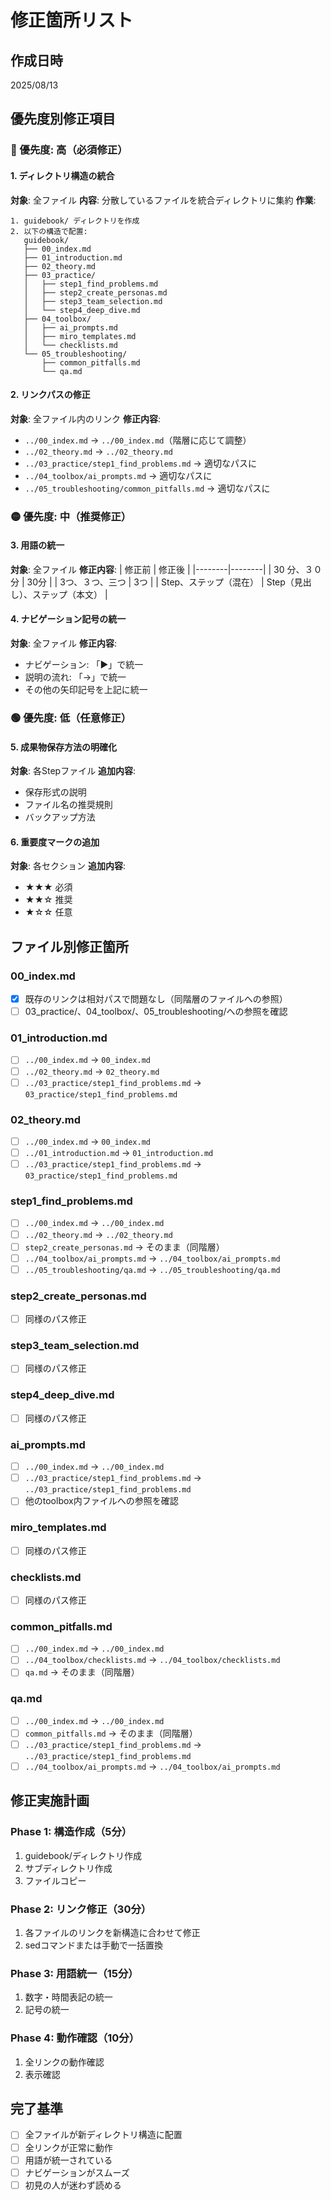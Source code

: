 # 修正箇所リスト

## 作成日時
2025/08/13

## 優先度別修正項目

### 🔴 優先度: 高（必須修正）

#### 1. ディレクトリ構造の統合
**対象**: 全ファイル
**内容**: 分散しているファイルを統合ディレクトリに集約
**作業**:
```
1. guidebook/ ディレクトリを作成
2. 以下の構造で配置:
   guidebook/
   ├── 00_index.md
   ├── 01_introduction.md
   ├── 02_theory.md
   ├── 03_practice/
   │   ├── step1_find_problems.md
   │   ├── step2_create_personas.md
   │   ├── step3_team_selection.md
   │   └── step4_deep_dive.md
   ├── 04_toolbox/
   │   ├── ai_prompts.md
   │   ├── miro_templates.md
   │   └── checklists.md
   └── 05_troubleshooting/
       ├── common_pitfalls.md
       └── qa.md
```

#### 2. リンクパスの修正
**対象**: 全ファイル内のリンク
**修正内容**:
- `../00_index.md` → `../00_index.md`（階層に応じて調整）
- `../02_theory.md` → `../02_theory.md`
- `../03_practice/step1_find_problems.md` → 適切なパスに
- `../04_toolbox/ai_prompts.md` → 適切なパスに
- `../05_troubleshooting/common_pitfalls.md` → 適切なパスに

### 🟡 優先度: 中（推奨修正）

#### 3. 用語の統一
**対象**: 全ファイル
**修正内容**:
| 修正前 | 修正後 |
|--------|--------|
| 30 分、３０分 | 30分 |
| 3つ、３つ、三つ | 3つ |
| Step、ステップ（混在） | Step（見出し）、ステップ（本文） |

#### 4. ナビゲーション記号の統一
**対象**: 全ファイル
**修正内容**:
- ナビゲーション: 「▶」で統一
- 説明の流れ: 「→」で統一
- その他の矢印記号を上記に統一

### 🟢 優先度: 低（任意修正）

#### 5. 成果物保存方法の明確化
**対象**: 各Stepファイル
**追加内容**:
- 保存形式の説明
- ファイル名の推奨規則
- バックアップ方法

#### 6. 重要度マークの追加
**対象**: 各セクション
**追加内容**:
- ★★★ 必須
- ★★☆ 推奨
- ★☆☆ 任意

## ファイル別修正箇所

### 00_index.md
- [x] 既存のリンクは相対パスで問題なし（同階層のファイルへの参照）
- [ ] 03_practice/、04_toolbox/、05_troubleshooting/への参照を確認

### 01_introduction.md
- [ ] `../00_index.md` → `00_index.md`
- [ ] `../02_theory.md` → `02_theory.md`
- [ ] `../03_practice/step1_find_problems.md` → `03_practice/step1_find_problems.md`

### 02_theory.md
- [ ] `../00_index.md` → `00_index.md`
- [ ] `../01_introduction.md` → `01_introduction.md`
- [ ] `../03_practice/step1_find_problems.md` → `03_practice/step1_find_problems.md`

### step1_find_problems.md
- [ ] `../00_index.md` → `../00_index.md`
- [ ] `../02_theory.md` → `../02_theory.md`
- [ ] `step2_create_personas.md` → そのまま（同階層）
- [ ] `../04_toolbox/ai_prompts.md` → `../04_toolbox/ai_prompts.md`
- [ ] `../05_troubleshooting/qa.md` → `../05_troubleshooting/qa.md`

### step2_create_personas.md
- [ ] 同様のパス修正

### step3_team_selection.md
- [ ] 同様のパス修正

### step4_deep_dive.md
- [ ] 同様のパス修正

### ai_prompts.md
- [ ] `../00_index.md` → `../00_index.md`
- [ ] `../03_practice/step1_find_problems.md` → `../03_practice/step1_find_problems.md`
- [ ] 他のtoolbox内ファイルへの参照を確認

### miro_templates.md
- [ ] 同様のパス修正

### checklists.md
- [ ] 同様のパス修正

### common_pitfalls.md
- [ ] `../00_index.md` → `../00_index.md`
- [ ] `../04_toolbox/checklists.md` → `../04_toolbox/checklists.md`
- [ ] `qa.md` → そのまま（同階層）

### qa.md
- [ ] `../00_index.md` → `../00_index.md`
- [ ] `common_pitfalls.md` → そのまま（同階層）
- [ ] `../03_practice/step1_find_problems.md` → `../03_practice/step1_find_problems.md`
- [ ] `../04_toolbox/ai_prompts.md` → `../04_toolbox/ai_prompts.md`

## 修正実施計画

### Phase 1: 構造作成（5分）
1. guidebook/ディレクトリ作成
2. サブディレクトリ作成
3. ファイルコピー

### Phase 2: リンク修正（30分）
1. 各ファイルのリンクを新構造に合わせて修正
2. sedコマンドまたは手動で一括置換

### Phase 3: 用語統一（15分）
1. 数字・時間表記の統一
2. 記号の統一

### Phase 4: 動作確認（10分）
1. 全リンクの動作確認
2. 表示確認

## 完了基準

- [ ] 全ファイルが新ディレクトリ構造に配置
- [ ] 全リンクが正常に動作
- [ ] 用語が統一されている
- [ ] ナビゲーションがスムーズ
- [ ] 初見の人が迷わず読める